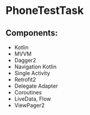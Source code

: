 # PhoneTestTask

## Components:

- Kotlin
- MVVM
- Dagger2
- Navigation Kotlin
- Single Activity
- Retrofit2
- Delegate Adapter
- Coroutines
- LiveData, Flow
- ViewPager2
